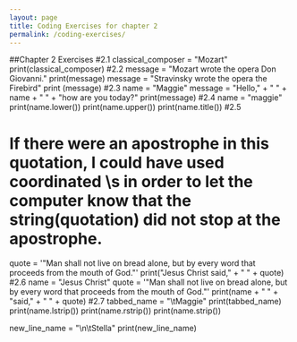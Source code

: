 ```yaml
---
layout: page
title: Coding Exercises for chapter 2
permalink: /coding-exercises/
---
```

##Chapter 2 Exercises
#2.1
classical_composer = "Mozart"
print(classical_composer)
#2.2
message = "Mozart wrote the opera Don Giovanni."
print(message)
message = "Stravinsky wrote the opera the Firebird"
print (message)
#2.3
name = "Maggie"
message = "Hello," + " " + name + " " + "how are you today?"
print(message)
#2.4
name = "maggie"
print(name.lower())
print(name.upper())
print(name.title())
#2.5
# If there were an apostrophe in this quotation, I could have used coordinated \s in order to let the computer know that the string(quotation) did not stop at the apostrophe.
quote = '"Man shall not live on bread alone, but by every word that proceeds from the mouth of God."'
print("Jesus Christ said," + " " + quote)
#2.6
name = "Jesus Christ"
quote = '"Man shall not live on bread alone, but by every word that proceeds from the mouth of God."'
print(name + " " + "said," + " " + quote)
#2.7
tabbed_name = "\tMaggie" 
print(tabbed_name)
print(name.lstrip())
print(name.rstrip())
print(name.strip())

new_line_name = "\n\tStella"
print(new_line_name)

